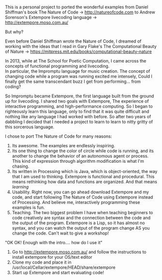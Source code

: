 This is a personal project to ported the wonderful examples from Daniel Shiffman's book The Nature of Code -> http://natureofcode.com
to Andrew Sorenson's Extempore livecoding language -> http://extempore.moso.com.au/

But why?

Even before Daniel Shiffman wrote the Nature of Code, I dreamed of working with the ideas that I read in Gary Flake's 
The Computational Beauty of Nature -> https://mitpress.mit.edu/books/computational-beauty-nature

In 2013, while at The School for Poetic Computation, I came across the concepts of functional programming and livecoding.  
In particular, the Impromptu language for music creation.  The concept of changing code while a program was running excited me intensely, 
Could I finally get the same transcendant buzz I get from performing... from coding?

So Impromptu became Extempore, the first language built from the ground up for livecoding.  I shared two goals with Extempore,
The experience of interactive programming, and high-performance computing.  So I began to righteously learn this language, only
to find that it was quite difficult and nothing like any language I had worked with before. So after two years of dabbling I decided
that I needed a project to learn to learn to nitty gritty of this sorcerous language.

I chose to port The Nature of Code for many reasons:
1. Its awesome. The examples are endlessly inspiring.
2. Its one thing to change the color of circle while code is running, and its another to change the behavior of an autonomous agent 
or process. This kind of expression through algorithm modification is what I'm chasing.
3. Its written in Processing which is Java, which is object-oriented, the way that I am used to thinking. 
Extempore is functional and procedural.  This means rethinking how data and functions are organized. And that means *learning*
4. Usability.  Right now, you can go ahead download Extempore and my code, and start following The Nature of Code using Extempore
instead of Processing. And believe me, interactively programming these examples is fun.
5. Teaching. The two biggest problem I have when teaching beginners to code creatively are syntax and the connection between the code and
the output of the program.  Extempore is a Lisp, so it has almost no syntax, and you can watch the output of the program change AS you change 
the code. Can't wait to give a workshop!


"OK OK! Enough with the intro.... how do I use it"

1. Go to http://extempore.moso.com.au/ and follow the instructions to install extempore for your OS/text editor
2. Clone my code and place it in  /usr/local/Cellar/extempore/HEAD/share/extempore 
3. Start up Extempore and start evaluating code!
